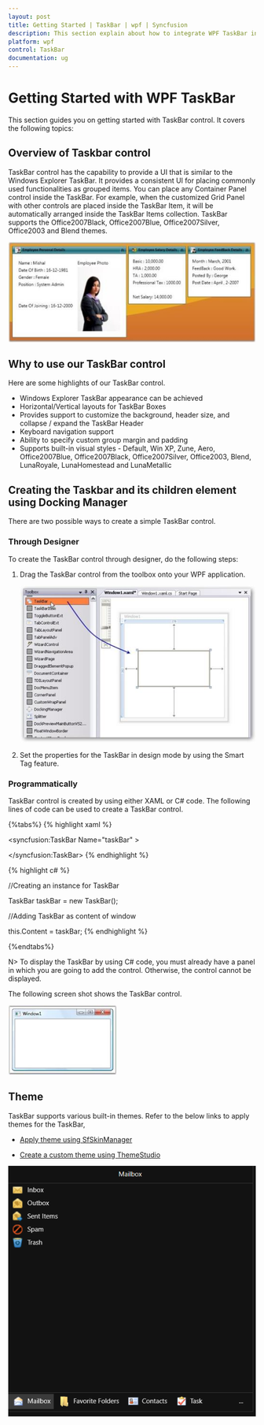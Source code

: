 ```yaml
---
layout: post
title: Getting Started | TaskBar | wpf | Syncfusion
description: This section explain about how to integrate WPF TaskBar into an applicationl and enable its basic features with example.
platform: wpf
control: TaskBar
documentation: ug
---
```


# Getting Started with WPF TaskBar

This section guides you on getting started with TaskBar control. It covers the following topics:

## Overview of Taskbar control

TaskBar control has the capability to provide a UI that is similar to the Windows Explorer TaskBar. It provides a consistent UI for placing commonly used functionalities as grouped items. You can place any Container Panel control inside the TaskBar. For example, when the customized Grid Panel with other controls are placed inside the TaskBar Item, it will be automatically arranged inside the TaskBar Items collection. TaskBar supports the Office2007Black, Office2007Blue, Office2007Silver, Office2003 and Blend themes.

![Displaying Taskbar control](Getting-Started_images/Getting-Started_img1.jpeg)

## Why to use our TaskBar control

Here are some highlights of our TaskBar control.

* Windows Explorer TaskBar appearance can be achieved
* Horizontal/Vertical layouts for TaskBar Boxes
* Provides support to customize the background, header size, and collapse / expand the TaskBar Header
* Keyboard navigation support
* Ability to specify custom group margin and padding
* Supports built-in visual styles - Default, Win XP, Zune, Aero, Office2007Blue, Office2007Black, Office2007Silver, Office2003, Blend, LunaRoyale, LunaHomestead and LunaMetallic



## Creating the Taskbar and its children element using Docking Manager

There are two possible ways to create a simple TaskBar control.

### Through Designer

To create the TaskBar control through designer, do the following steps:

1. Drag the TaskBar control from the toolbox onto your WPF application.



     ![Adding TaskBar control via designer](Getting-Started_images/Getting-Started_img2.jpeg)





2. Set the properties for the TaskBar in design mode by using the Smart Tag feature.



### Programmatically

TaskBar control is created by using either XAML or C# code. The following lines of code can be used to create a TaskBar control.

{%tabs%}
{% highlight xaml %}



<!-- Adding TaskBar -->

<syncfusion:TaskBar Name="taskBar" >

</syncfusion:TaskBar>
{% endhighlight %}

{% highlight c# %}



//Creating an instance for TaskBar

TaskBar taskBar = new TaskBar();



//Adding TaskBar as content of window

this.Content = taskBar; 
{% endhighlight %}

{%endtabs%}


N> To display the TaskBar by using C# code, you must already have a panel in which you are going to add the control. Otherwise, the control cannot be displayed.


The following screen shot shows the TaskBar control.



![Programmatically adding TaskBar control](Getting-Started_images/Getting-Started_img3.jpeg)


## Theme

TaskBar supports various built-in themes. Refer to the below links to apply themes for the TaskBar,

  * [Apply theme using SfSkinManager](https://help.syncfusion.com/wpf/themes/skin-manager)
	
  * [Create a custom theme using ThemeStudio](https://help.syncfusion.com/wpf/themes/theme-studio#creating-custom-theme)

  ![Setting theme to WPF TaskBar control](Getting-Started_images/Theme.png)